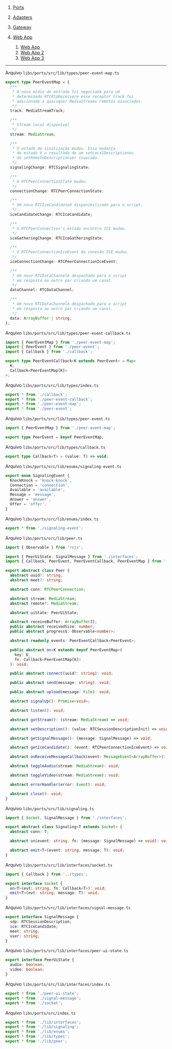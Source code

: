 1. [Ports](./PORTS.md)

1. [Adapters](./ADAPTERS.md)

1. [Gateway](./GATEWAY.md)

1. [Web App](./WEBAPP.md)
   1. [Web App](./WEBAPP.md)
   1. [Web App 2](./WEBAPP-2.md)
   1. [Web App 3](./WEBAPP-3.md)

---

Arquivo `libs/ports/src/lib/types/peer-event-map.ts`

```ts
export type PeerEventMap = {
  /**
   * A nova mídia de entrada foi negociada para um
   * determinado RTCRtpReceivere esse receptor track foi
   * adicionado a quaisquer MediaStreams remotos associados.
   */
  track: MediaStreamTrack;

  /**
   * Stream local disponível
   */
  stream: MediaStream;

  /**
   * O estado de sinalização mudou. Essa mudança
   * de estado é o resultado de um setLocalDescriptionou
   * de setRemoteDescriptionser invocado.
   */
  signalingChange: RTCSignalingState;

  /**
   * A RTCPeerConnectionState mudou.
   */
  connectionChange: RTCPeerConnectionState;

  /**
   * Um novo RTCIceCandidateé disponibilizado para o script.
   */
  iceCandidateChange: RTCIceCandidate;

  /**
   * O RTCPeerConnection's estado encontro ICE mudou.
   */
  iceGatheringChange: RTCIceGatheringState;

  /**
   * O RTCPeerConnectionIceEvent da conexão ICE mudou.
   */
  iceConnectionChange: RTCPeerConnectionIceEvent;

  /**
   * Um novo RTCDataChannelé despachado para o script
   * em resposta ao outro par criando um canal.
   */
  dataChannel: RTCDataChannel;

  /**
   * Um novo RTCDataChannelé despachado para o script
   * em resposta ao outro par criando um canal.
   */
  data: ArrayBuffer | string;
};
```

Arquivo `libs/ports/src/lib/types/peer-event-callback.ts`

```ts
import { PeerEventMap } from './peer-event-map';
import { PeerEvent } from './peer-event';
import { Callback } from './callback';

export type PeerEventCallback<K extends PeerEvent> = Map<
  K,
  Callback<PeerEventMap[K]>
>;
```

Arquivo `libs/ports/src/lib/types/index.ts`

```ts
export * from './callback';
export * from './peer-event-callback';
export * from './peer-event-map';
export * from './peer-event';
```

Arquivo `libs/ports/src/lib/types/peer-event.ts`

```ts
import { PeerEventMap } from './peer-event-map';

export type PeerEvent = keyof PeerEventMap;
```

Arquivo `libs/ports/src/lib/types/callback.ts`

```ts
export type Callback<T> = (value: T) => void;
```

Arquivo `libs/ports/src/lib/enums/signaling-event.ts`

```ts
export enum SignalingEvent {
  KnockKnock = 'knock-knock',
  Connection = 'connection',
  Available = 'available',
  Message = 'message',
  Answer = 'answer',
  Offer = 'offer',
}
```

Arquivo `libs/ports/src/lib/enums/index.ts`

```ts
export * from './signaling-event';
```

Arquivo `libs/ports/src/lib/peer.ts`

```ts
import { Observable } from 'rxjs';

import { PeerUiState, SignalMessage } from './interfaces';
import { Callback, PeerEvent, PeerEventCallback, PeerEventMap } from './types';

export abstract class Peer {
  abstract uuid?: string;
  abstract meet?: string;

  abstract conn: RTCPeerConnection;

  abstract stream: MediaStream;
  abstract remote?: MediaStream;

  abstract uiState: PeerUiState;

  abstract receiveBuffer: ArrayBuffer[];
  public abstract receivedSize: number;
  public abstract progress$: Observable<number>;

  abstract readonly events: PeerEventCallback<PeerEvent>;

  public abstract on<K extends keyof PeerEventMap>(
    key: K,
    fn: Callback<PeerEventMap[K]>
  ): void;

  public abstract connect(uuid?: string): void;

  public abstract send(message: string): void;

  public abstract upload(message: File): void;

  abstract signalUp(): Promise<void>;

  abstract listen(): void;

  abstract gotStream(): (stream: MediaStream) => void;

  abstract setDescription(): (value: RTCSessionDescriptionInit) => void;

  abstract getSignalMessage(): (message: SignalMessage) => void;

  abstract getIceCandidate(): (event: RTCPeerConnectionIceEvent) => void;

  abstract onReceiveMessageCallback(event: MessageEvent<ArrayBuffer>): void;

  abstract toggleAudio(stream: MediaStream): void;

  abstract toggleVideo(stream: MediaStream): void;

  abstract errorHandler(error: Event): void;

  abstract close(): void;
}
```

Arquivo `libs/ports/src/lib/signaling.ts`

```ts
import { Socket, SignalMessage } from './interfaces';

export abstract class Signaling<T extends Socket> {
  abstract conn: T;

  abstract on(event: string, fn: (message: SignalMessage) => void): void;

  abstract emit<T>(event: string, message: T): void;
}
```

Arquivo `libs/ports/src/lib/interfaces/socket.ts`

```ts
import { Callback } from '../types';

export interface Socket {
  on<T>(evt: string, fn: Callback<T>): void;
  emit<T>(evt: string, message: T): void;
}
```

Arquivo `libs/ports/src/lib/interfaces/signal-message.ts`

```ts
export interface SignalMessage {
  sdp: RTCSessionDescription;
  ice: RTCIceCandidate;
  meet: string;
  user: string;
}
```

Arquivo `libs/ports/src/lib/interfaces/peer-ui-state.ts`

```ts
export interface PeerUiState {
  audio: boolean;
  video: boolean;
}
```

Arquivo `libs/ports/src/lib/interfaces/index.ts`

```ts
export * from './peer-ui-state';
export * from './signal-message';
export * from './socket';
```

Arquivo `libs/ports/src/index.ts`

```ts
export * from './lib/interfaces';
export * from './lib/signaling';
export * from './lib/enums';
export * from './lib/types';
export * from './lib/peer';
```
